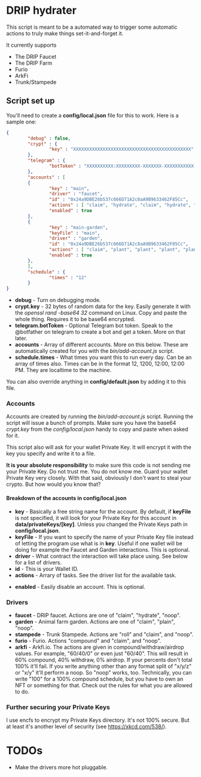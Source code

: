 # DRIP hydrater
This script is meant to be a automated way to trigger some automatic actions to truly make things set-it-and-forget it.

It currently supports
- The DRIP Faucet
- The DRIP Farm
- Furio
- ArkFi
- Trunk/Stampede

## Script set up
You'll need to create a **config/local.json** file for this to work. Here is a sample one:
```json
{
        "debug" : false,
        "crypt" : {
                "key" : "XXXXXXXXXXXXXXXXXXXXXXXXXXXXXXXXXXXXXXXXXXXX"
        },
        "telegram" : {
                "botToken" : "XXXXXXXXXX:XXXXXXXXX-XXXXXXX-XXXXXXXXXXX-XXXXX"
        },
        "accounts" : [
        {
                "key" : "main",
                "driver" : "faucet",
                "id" : "0x24a9DBE26b537c666D71A2c8aA9B9633462F85Cc",
                "actions" : [ "claim", "hydrate", "claim", "hydrate", "claim", "hydrate", "hydrate" ],
                "enabled" : true
        },
        {
                "key" : "main-garden",
                "keyFile" : "main",
                "driver" : "garden",
                "id" : "0x24a9DBE26b537c666D71A2c8aA9B9633462F85Cc",
                "actions" : [ "claim", "plant", "plant", "plant", "plant" ],
                "enabled" : true
        },
        ],
        "schedule" : {
                "times" : "12"
        }
}
```
* **debug** - Turn on debugging mode.
* **crypt.key** - 32 bytes of random data for the key. Easily generate it with the *openssl rand -base64 32* command on Linux. Copy and paste the whole thing. Requires it to be base64 encrypted.
* **telegram.botToken** - Optional Telegram bot token. Speak to the @botfather on telegram to create a bot and get a token. More on that later.
* **accounts** - Array of different accounts. More on this below. These are automatically created for you with the *bin/add-account.js* script.
* **schedule.times** - What times you want this to run every day. Can be an array of times also. Times can be in the format 12, 1200, 12:00, 12:00 PM. They are localtime to the machine.

You can also override anything in **config/default.json** by adding it to this file.

### Accounts
Accounts are created by running the *bin/add-account.js* script. Running the script will issue a bunch of prompts. Make sure you have the base64 *crypt.key* from the *config/local.json* handy to copy and paste when asked for it.

This script also will ask for your wallet Private Key. It will encrypt it with the key you specify and write it to a file.

**It is your absolute responsibility** to make sure this code is not sending me your Private Key. Do not trust me. You do not know me. Guard your wallet Private Key very closely. With that said, obviously I don't want to steal your crypto. But how would you know that?

#### Breakdown of the accounts in config/local.json
* **key** - Basically a free string name for the account. By default, if **keyFile** is not specified, it will look for your Private Key for this account in **data/privateKeys/[key]**. Unless you changed the Private Keys path in **config/local.json**.
* **keyFile** - If you want to specify the name of your Private Key file instead of letting the program use what is in **key**. Useful if one wallet will be doing for example the Faucet and Garden interactions. This is optional.
* **driver** - What contract the interaction will take place using. See below for a list of drivers.
* **id** - This is your Wallet ID.
* **actions** - Arrary of tasks. See the driver list for the available task.
- **enabled** - Easily disable an account. This is optional.

### Drivers
* **faucet** - DRIP faucet. Actions are one of "claim", "hydrate", "noop".
* **garden** - Animal farm garden. Actions are one of "claim", "plain", "noop".
* **stampede** - Trunk Stampede. Actions are "roll" and "claim", and "noop".
* **furio** - Furio. Actions "compound" and "claim", and "noop".
* **arkfi** - Arkfi.io. The actions are given in compound/withdraw/airdrop values. For example, "60/40/0" or even just "60/40". This will result in 60% compound, 40% withdraw, 0% airdrop. If your percents don't total 100% it'll fail. If you write anything other than any format split of "x/y/z" or "x/y" it'll perform a noop. So "noop" works, too. Technically, you can write "100" for a 100% compound schedule, but you have to own an NFT or something for that. Check out the rules for what you are allowed to do.

### Further securing your Private Keys
I use encfs to encrypt my Private Keys directory. It's not 100% secure. But at least it's another level of security (see https://xkcd.com/538/).

# TODOs
* Make the drivers more hot pluggable.
